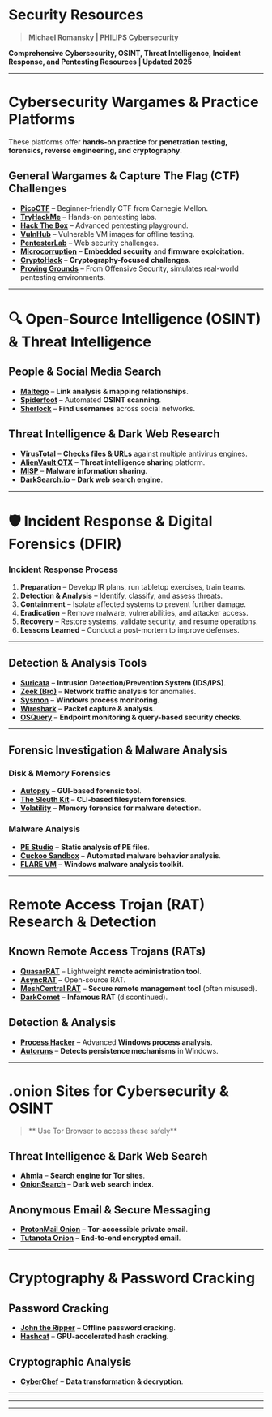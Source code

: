 # Security Resources  

> **Michael Romansky | PHILIPS Cybersecurity**  

**Comprehensive Cybersecurity, OSINT, Threat Intelligence, Incident Response, and Pentesting Resources | Updated 2025**  

---

# Cybersecurity Wargames & Practice Platforms  

These platforms offer **hands-on practice** for **penetration testing, forensics, reverse engineering, and cryptography**.  

## General Wargames & Capture The Flag (CTF) Challenges  

- **[PicoCTF](https://picoctf.com)** – Beginner-friendly CTF from Carnegie Mellon.  
- **[TryHackMe](https://tryhackme.com)** – Hands-on pentesting labs.  
- **[Hack The Box](https://www.hackthebox.com/)** – Advanced pentesting playground.  
- **[VulnHub](https://www.vulnhub.com/)** – Vulnerable VM images for offline testing.  
- **[PentesterLab](https://pentesterlab.com/)** – Web security challenges.  
- **[Microcorruption](https://microcorruption.com)** – **Embedded security** and **firmware exploitation**.  
- **[CryptoHack](https://cryptohack.org/)** – **Cryptography-focused challenges**.  
- **[Proving Grounds](https://portal.offensive-security.com/proving-grounds/play)** – From Offensive Security, simulates real-world pentesting environments.  

---

# 🔍 Open-Source Intelligence (OSINT) & Threat Intelligence  

## People & Social Media Search  

- **[Maltego](https://www.maltego.com/)** – **Link analysis & mapping relationships**.  
- **[Spiderfoot](https://www.spiderfoot.net/)** – Automated **OSINT scanning**.  
- **[Sherlock](https://github.com/sherlock-project/sherlock)** – **Find usernames** across social networks.  

## Threat Intelligence & Dark Web Research  

- **[VirusTotal](https://www.virustotal.com/)** – **Checks files & URLs** against multiple antivirus engines.  
- **[AlienVault OTX](https://otx.alienvault.com/)** – **Threat intelligence sharing** platform.  
- **[MISP](https://www.misp-project.org/)** – **Malware information sharing**.  
- **[DarkSearch.io](https://darksearch.io/)** – **Dark web search engine**.  

---

# 🛡 **Incident Response & Digital Forensics (DFIR)**  

### **Incident Response Process**  
1. **Preparation** – Develop IR plans, run tabletop exercises, train teams.  
2. **Detection & Analysis** – Identify, classify, and assess threats.  
3. **Containment** – Isolate affected systems to prevent further damage.  
4. **Eradication** – Remove malware, vulnerabilities, and attacker access.  
5. **Recovery** – Restore systems, validate security, and resume operations.  
6. **Lessons Learned** – Conduct a post-mortem to improve defenses.  

---

##  **Detection & Analysis Tools**  
- **[Suricata](https://suricata.io/)** – **Intrusion Detection/Prevention System (IDS/IPS)**.  
- **[Zeek (Bro)](https://zeek.org/)** – **Network traffic analysis** for anomalies.  
- **[Sysmon](https://docs.microsoft.com/en-us/sysinternals/downloads/sysmon)** – **Windows process monitoring**.  
- **[Wireshark](https://www.wireshark.org/)** – **Packet capture & analysis**.  
- **[OSQuery](https://osquery.io/)** – **Endpoint monitoring & query-based security checks**.  

---

##  **Forensic Investigation & Malware Analysis**  

### **Disk & Memory Forensics**  
- **[Autopsy](https://www.autopsy.com/)** – **GUI-based forensic tool**.  
- **[The Sleuth Kit](https://www.sleuthkit.org/)** – **CLI-based filesystem forensics**.  
- **[Volatility](https://github.com/volatilityfoundation/volatility)** – **Memory forensics for malware detection**.  

### **Malware Analysis**  
- **[PE Studio](https://www.winitor.com/)** – **Static analysis of PE files**.  
- **[Cuckoo Sandbox](https://cuckoosandbox.org/)** – **Automated malware behavior analysis**.  
- **[FLARE VM](https://github.com/fireeye/flare-vm/)** – **Windows malware analysis toolkit**.  

---

# Remote Access Trojan (RAT) Research & Detection  

## Known Remote Access Trojans (RATs)  

- **[QuasarRAT](https://github.com/quasar/QuasarRAT)** – Lightweight **remote administration tool**.  
- **[AsyncRAT](https://github.com/NYAN-x-CAT/AsyncRAT-C-Sharp)** – Open-source RAT.  
- **[MeshCentral RAT](https://meshcentral.com/)** – **Secure remote management tool** (often misused).  
- **[DarkComet](https://github.com/eset/malware-ioc/tree/master/DarkComet)** – **Infamous RAT** (discontinued).  

## Detection & Analysis  

- **[Process Hacker](https://processhacker.sourceforge.io/)** – Advanced **Windows process analysis**.  
- **[Autoruns](https://docs.microsoft.com/en-us/sysinternals/downloads/autoruns)** – **Detects persistence mechanisms** in Windows.  

---

#  .onion Sites for Cybersecurity & OSINT  

> ** Use Tor Browser to access these safely**  

## **Threat Intelligence & Dark Web Search**  
- **[Ahmia](http://ahmia.fi/)** – **Search engine for Tor sites**.  
- **[OnionSearch](http://onionsearchserver.com/)** – **Dark web search index**.  

## **Anonymous Email & Secure Messaging**  
- **[ProtonMail Onion](http://protonirockerxow.onion/)** – **Tor-accessible private email**.  
- **[Tutanota Onion](https://tutanota.com/)** – **End-to-end encrypted email**.  

---

# Cryptography & Password Cracking  

## Password Cracking  
- **[John the Ripper](https://www.openwall.com/john/)** – **Offline password cracking**.  
- **[Hashcat](https://hashcat.net/hashcat/)** – **GPU-accelerated hash cracking**.  

## Cryptographic Analysis  
- **[CyberChef](https://gchq.github.io/CyberChef/)** – **Data transformation & decryption**.  

---



---



---






